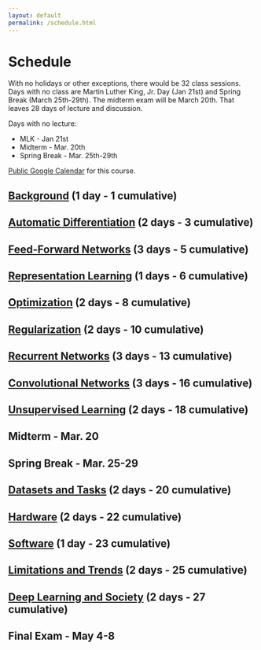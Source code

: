 ```yaml
---
layout: default
permalink: /schedule.html
---
```


# Schedule

With no holidays or other exceptions, there would be 32 class sessions. Days with no class are Martin Luther King, Jr. Day (Jan 21st) and Spring Break (March 25th-29th). The midterm exam will be March 20th. That leaves 28 days of lecture and discussion.

Days with no lecture:
* MLK - Jan 21st
* Midterm - Mar. 20th
* Spring Break - Mar. 25th-29th

[Public Google Calendar](https:/calendar.google.com/calendar/b/2?cid=Y3NjaTU5MjJzcHJpbmcyMDE5QGdtYWlsLmNvbQ) for this course.

## [Background](/schedule/background.html) (1 day - 1 cumulative)

## [Automatic Differentiation](/schedule/automatic-differentiation.html) (2 days - 3 cumulative)

## [Feed-Forward Networks](/schedule/feed-forward-networks.html) (3 days - 5 cumulative)

## [Representation Learning](/schedule/representation-learning.html) (1 days - 6 cumulative)

## [Optimization](/schedule/optimization.html) (2 days - 8 cumulative)

## [Regularization](/schedule/regularization.html) (2 days - 10 cumulative)

## [Recurrent Networks](/schedule/recurrent-networks.html) (3 days - 13 cumulative)

## [Convolutional Networks](/schedule/convolutional-networks.html) (3 days - 16 cumulative)

## [Unsupervised Learning](/schedule/unsupervised-learning.html) (2 days - 18 cumulative)

## Midterm - Mar. 20

## Spring Break - Mar. 25-29

## [Datasets and Tasks](/schedule/datasets-and-tasks.html) (2 days - 20 cumulative)

## [Hardware](/schedule/hardware.html) (2 days - 22 cumulative)

## [Software](/schedule/software.html) (1 day - 23 cumulative)

## [Limitations and Trends](/schedule/limitations-and-trends.html) (2 days - 25 cumulative)

## [Deep Learning and Society](/schedule/deep-learning-and-society.html) (2 days - 27 cumulative)

## Final Exam - May 4-8
